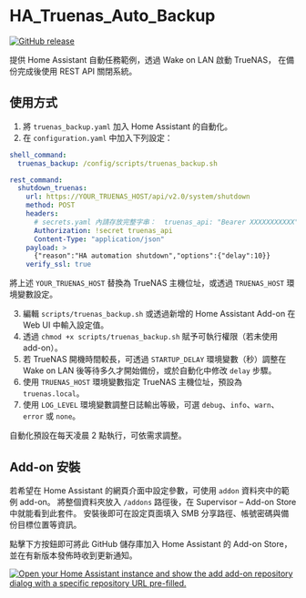 # HA_Truenas_Auto_Backup

[![GitHub release](https://img.shields.io/github/v/release/marttrach/HA_Truenas_Auto_Backup)](https://github.com/marttrach/HA_Truenas_Auto_Backup/releases/latest)

提供 Home Assistant 自動任務範例，透過 Wake on LAN 啟動 TrueNAS，
在備份完成後使用 REST API 關閉系統。

## 使用方式
1. 將 `truenas_backup.yaml` 加入 Home Assistant 的自動化。
2. 在 `configuration.yaml` 中加入下列設定：

```yaml
shell_command:
  truenas_backup: /config/scripts/truenas_backup.sh

rest_command:
  shutdown_truenas:
    url: https://YOUR_TRUENAS_HOST/api/v2.0/system/shutdown
    method: POST
    headers:
      # secrets.yaml 內請存放完整字串：  truenas_api: "Bearer XXXXXXXXXXX"
      Authorization: !secret truenas_api
      Content-Type: "application/json"
    payload: >
      {"reason":"HA automation shutdown","options":{"delay":10}}
    verify_ssl: true
```

將上述 `YOUR_TRUENAS_HOST` 替換為 TrueNAS 主機位址，或透過 `TRUENAS_HOST` 環境變數設定。

3. 編輯 `scripts/truenas_backup.sh` 或透過新增的 Home Assistant Add-on 在 Web UI 中輸入設定值。
4. 透過 `chmod +x scripts/truenas_backup.sh` 賦予可執行權限（若未使用 add-on）。
5. 若 TrueNAS 開機時間較長，可透過 `STARTUP_DELAY` 環境變數（秒）調整在 Wake on LAN 後等待多久才開始備份，或於自動化中修改 `delay` 步驟。
6. 使用 `TRUENAS_HOST` 環境變數指定 TrueNAS 主機位址，預設為 `truenas.local`。
7. 使用 `LOG_LEVEL` 環境變數調整日誌輸出等級，可選 `debug`、`info`、`warn`、`error` 或 `none`。

自動化預設在每天凌晨 2 點執行，可依需求調整。

## Add-on 安裝

若希望在 Home Assistant 的網頁介面中設定參數，可使用 `addon` 資料夾中的範例 add-on。
將整個資料夾放入 `/addons` 路徑後，在 Supervisor – Add-on Store 中就能看到此套件。
安裝後即可在設定頁面填入 SMB 分享路徑、帳號密碼與備份目標位置等資訊。

點擊下方按鈕即可將此 GitHub 儲存庫加入 Home Assistant 的 Add-on Store，並在有新版本發佈時收到更新通知。

[![Open your Home Assistant instance and show the add add-on repository dialog with a specific repository URL pre-filled.](https://my.home-assistant.io/badges/supervisor_add_addon_repository.svg)](https://my.home-assistant.io/redirect/supervisor_add_addon_repository/?repository_url=https%3A%2F%2Fgithub.com%2Fmarttrach%2FHA_Truenas_Auto_Backup)
